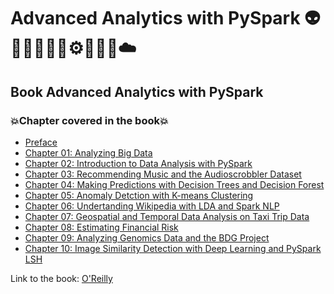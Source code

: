 # Advanced Analytics with PySpark 👽🤖👩🏻‍💻🤯⚙️🐍🧠🎲☁️
## Book Advanced Analytics with PySpark
### 💥Chapter covered in the book💥
- [Preface](https://github.com/romulovieira777/Advanced_Analytics_With_Pyspark/tree/main/Preface)
- [Chapter 01: Analyzing Big Data](https://github.com/romulovieira777/Advanced_Analytics_With_Pyspark/tree/main/Chapter_01_Analyzing_Big_Data)
- [Chapter 02: Introduction to Data Analysis with PySpark](https://github.com/romulovieira777/Advanced_Analytics_With_Pyspark/tree/main/Chapter_02_Introduction_To_Data_Analysis_With_PySpark)
- [Chapter 03: Recommending Music and the Audioscrobbler Dataset](https://github.com/romulovieira777/Advanced_Analytics_With_Pyspark/tree/main/Chapter_03_Advanced_Analytics_With_Pyspark)
- [Chapter 04: Making Predictions with Decision Trees and Decision Forest](https://github.com/romulovieira777/Advanced_Analytics_With_Pyspark/tree/main/Chapter_04_Making_Predictions_With_Decision_Trees_And_Decision_Forest)
- [Chapter 05: Anomaly Detction with K-means Clustering](https://github.com/romulovieira777/Advanced_Analytics_With_Pyspark/tree/main/Chapter_05_Anomaly_Detction_With_K_Means_Clustering)
- [Chapter 06: Undertanding Wikipedia with LDA and Spark NLP](https://github.com/romulovieira777/Advanced_Analytics_With_Pyspark/tree/main/Chapter_06_Undertanding_Wikipedia_With_LDA_And_Spark_NLP)
- [Chapter 07: Geospatial and Temporal Data Analysis on Taxi Trip Data](https://github.com/romulovieira777/Advanced_Analytics_With_Pyspark/tree/main/Chapter_07_Geospatial_and_Temporal_Data_Analysis_on_Taxi_Trip_Data)
- [Chapter 08: Estimating Financial Risk](https://github.com/romulovieira777/Advanced_Analytics_With_Pyspark/tree/main/Chapter_08_Estimating_Financial_Risk)
- [Chapter 09: Analyzing Genomics Data and the BDG Project](https://github.com/romulovieira777/Advanced_Analytics_With_Pyspark/tree/main/Chapter_09_Analyzing_Genomics_Data_and_the_BDG_Project)
- [Chapter 10: Image Similarity Detection with Deep Learning and PySpark LSH]()

Link to the book: [O'Reilly](https://www.oreilly.com/library/view/advanced-analytics-with/9781098103644/)
